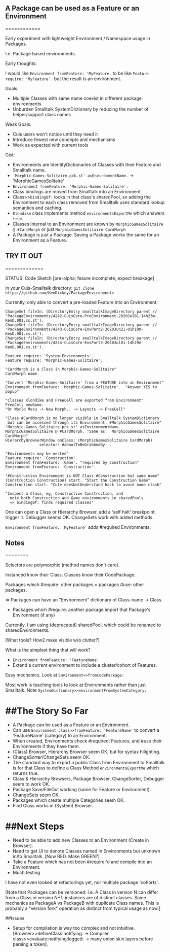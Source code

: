 ## A Package can be used as a Feature or an Environment
============

Early experiment with lightweight Environment / Namespace usage in Packages.

I.e. Package based environments.

Early thoughts:

I would like ```Environment fromFeature: 'MyFeature.``` to be like ```Feature require: 'MyFeature'.``` but the result is an environment.

Goals: 
- Multiple Classes with same name coexist in different package environments
- Unburden Smalltalk SystemDictionary by reducing the number of helper/support class names

Weak Goals: 
- Cuis users won't notice until they need it
- Introduce fewest new concepts and mechanisms
- Work as expected with current tools

Gist:
- Environments are IdentityDictionaries of Classes with their Feature and Smalltalk name.
- ```'Morphic-Games-Solitaire.pck.st' asEnvironmentName.``` -> 'MorphicGamesSolitaire'
- ```Environment fromFeature: 'Morphic-Games-Solitaire'.```
- Class bindings are moved from Smalltalk into an Environment
- Class>>```bindingOf:``` looks in that class's sharedPool,
 so adding the Environment to each class removed from Smalltalk
 uses standard lookup semantics and caching.
- ```Klondike``` class implements method ```environmentsExportMe``` which answers ```true```.
- Classes internal to an Environment are known by ```MorphicGamesSolitaire @ #CardMorph``` or just ```MorphicGamesSolitaire CardMorph```
- A Package is just a Package.  Saving a Package works the same for an Environment as a Feature.

## TRY IT OUT
=============

STATUS: Code Sketch [pre-alpha; feaure incomplete; expect breakage]

In your Cuis-Smalltalk directory:
```git clone https://github.com/KenDickey/PackageEnvironments```

Currently, only able to convert a pre-loaded Feature into an Environment.

````smalltalk
ChangeSet fileIn: (DirectoryEntry smalltalkImageDirectory parent // 'PackageEnvironments/4242-CuisCore-PreEnvironment-2020Jul01-14h23m-KenD.001.cs.st').
ChangeSet fileIn: (DirectoryEntry smalltalkImageDirectory parent // 'PackageEnvironments/4243-CuisCore-EnvPart2-2020Jun21-01h19m-KenD.001.cs.st').
ChangeSet fileIn: (DirectoryEntry smalltalkImageDirectory parent // 'PackageEnvironments/4244-CuisCore-EnvPart3-2020Jul01-14h29m-KenD.001.cs.st').

Feature require: 'System-Environments'.
Feature require: 'Morphic-Games-Solitaire'.

"CardMorph is a Class in Morphic-Games-Solitaire"
CardMorph name.

"Convert 'Morphic-Games-Solitaire' from a FEATURE into an Environment"
Environment fromFeature: 'Morphic-Games-Solitaire'.  "Answer YES to popup"

"Classes Klondike and FreeCell are exported from Environment"
FreeCell newGame. 
"Or World Menu -> New Morph.. -> Layouts -> FreeCell"

"Class #CardMorph is no longer visible in Smalltalk SystemDictionary
 but can be accessed through its Enviromment, #MorphicGamesSolitaire"
'Morphic-Games-Solitaire.pck.st' asEnvironmentName.
MorphicGamesSolitaire @ #CardMorph. "Same as:  MorphicGamesSolitaire CardMorph"
HierarchyBrowserWindow onClass: (MorphicGamesSolitaire CardMorph)
		       selector: #aboutToBeGrabbedBy: .

"Environments may be nested"
Feature require: 'Construction'.
Environment fromFeature: 'Game'. "required by Construction"
Environment fromFeature: 'Construction'.

"#Construction Environment is NOT Class #Construction but same name"
(Construction Construction) start. "Start the Construction Game"
Construction start. "Cute doesNotUnderstand hack to avoid name clash"

"Inspect a Class, eg, Construction Construction, and
  note both Construction and Game environments in sharedPools
  => bindingOf: finds required Classes"

````

One can open a Class or Hierarchy Browser, add a 'self halt' breakpoint, trigger it.  Debugger seems OK.  ChangeSets work with added methods.

```Environment fromFeature: 'MyFeature'``` adds #required Environments.


## Notes
========

Selectors are polymorphic (method names don't care).

Instanced know their Class.  Classes know their CodePackage.

Packages which #require: other packages = packages #use: other packages.

=> Packages can have an "Environment" dictionary of Class-name -> Class.

- Packages which #require: another package import that Package's Environment (if any)

Currently, I am using (deprecated) sharedPool, which could be renamed to sharedEnvironments.


[What tools?  How2 make visible w/o clutter?]

What is the simplest thing that will work?

- ```Environment fromFeature: 'FeatureName'.```
- Extend a current environment to include a cluster/cohort of Features.

Easy mechanics.  Look at ```Environment>>fromCodePackage:```

Most work is teaching tools to look at Environments rather than just Smalltalk.  Note ```SystemDictionary>>environmentFromSystemCategory:```

##The Story So Far
==========
- A Package can be used as a Feature or an Environment.
- Can use ```Environment class>>fromFeature: 'FeatureName'``` to convert a 'FeatureName' (category) to an Environment.
- When created, Environments check #required: Features, and #use their Environments if they have them.
- (Class) Browser, Hierarchy Browser seem OK, but for syntax hilighting.
- ChangeSorter/ChangeSets seem OK.
- The standard way to export a public Class from Environment to Smalltalk is for that Class to define a Class Method ```environmentsExportMe``` which returns true.
- Class & Hierarchy Browsers, Package Browser, ChangeSorter, Debugger seem to work OK.
- Package Save/FileOut working (same for Feature or Environment).
- ChangeSets seem OK.
- Packages which create multiple Categories seem OK.
- Find Class works in (System) Browser.


##Next Steps
==========
- Need to be able to add new Classes to an Environment (Create in Browser).
- Need to get UI to denote Classes named in Environments but unknown in/to Smalltalk. [Now RED. Make GREEN?]
- Take a Feature which has not been #require:'d and compile into an Environment.
- Much testing

I have not even looked at refactorings yet, nor multiple package 'cohorts'.

[Note that Packages can be versioned: I.e. A Class in version N can differ from a Class in version N+1; instances are of distinct classes.  Same mechanics as PackageA vs PackageB with duplicate Class names.  This is probably a "version fork" operation as distinct from typical usage as now.]

##Issues
- Setup for compilation is way too complex and not intuitive. [Browser>>defineClass:notifying: -> Compiler class>>evaluate:notifying:logged: -> many onion skin layers before parsing a token].

